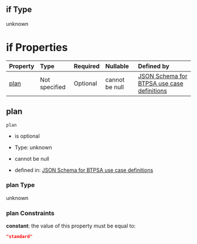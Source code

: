 ## if Type

unknown

# if Properties

| Property      | Type          | Required | Nullable       | Defined by                                                                                                                                                                                                                                  |
| :------------ | :------------ | :------- | :------------- | :------------------------------------------------------------------------------------------------------------------------------------------------------------------------------------------------------------------------------------------ |
| [plan](#plan) | Not specified | Optional | cannot be null | [JSON Schema for BTPSA use case definitions](btpsa-usecase-properties-services-items-allof-1-then-allof-24-then-allof-1-if-properties-plan.md "undefined#/properties/services/items/allOf/1/then/allOf/24/then/allOf/1/if/properties/plan") |

## plan



`plan`

*   is optional

*   Type: unknown

*   cannot be null

*   defined in: [JSON Schema for BTPSA use case definitions](btpsa-usecase-properties-services-items-allof-1-then-allof-24-then-allof-1-if-properties-plan.md "undefined#/properties/services/items/allOf/1/then/allOf/24/then/allOf/1/if/properties/plan")

### plan Type

unknown

### plan Constraints

**constant**: the value of this property must be equal to:

```json
"standard"
```
